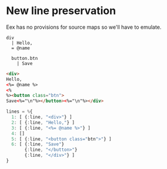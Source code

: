 # New line preservation

Eex has no provisions for source maps so we'll have to emulate.

```jade
div
  | Hello,
  = @name

  button.btn
    | Save
```

```html
<div>
Hello,
<%= @name %>
<%
%><button class="btn">
Save<%="\n"%></button><%="\n"%></div>
```

```js
lines = %{
  1: [ {:line, "<div>"} ]
  2: [ {:line, "Hello,"} ]
  3: [ {:line, "<%= @name %>"} ]
  4: []
  5: [ {:line, "<button class="btn">"} ]
  6: [ {:line, "Save"}
       {:line, "</button>"}
       {:line, "</div>"} ]
}
```
